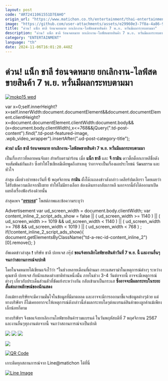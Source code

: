 ```yaml
---
layout: post
code: "ART2411061551D7EAHO"
origin_url: "https://www.matichon.co.th/entertainment/thai-entertainment/news_4886078"
image: "https://github.com/user-attachments/assets/e29960e3-7f8a-4a86-9bc6-ee621f0ecf75"
title: "ด่วน! แน็ก ชาลี ร่อนจดหมาย ยกเลิกงาน-ไลฟ์สดขายสินค้า 7 พ.ย. หวั่นมีผลกระทบตามมา"
description: "ด่วน! แน็ก ชาลี ร่อนจดหมาย ยกเลิกงาน-ไลฟ์สดขายสินค้า 7 พ.ย. หวั่นมีผลกระทบตามมา กามิน ดราม่า"
category: "ENTERTAINMENT"
language: "th"
date: 2024-11-06T16:01:20.448Z
---
```


# ด่วน! แน็ก ชาลี ร่อนจดหมาย ยกเลิกงาน-ไลฟ์สดขายสินค้า 7 พ.ย. หวั่นมีผลกระทบตามมา

[![](https://www.matichon.co.th/wp-content/uploads/2024/11/mokp15-wed.jpg "mokp15 wed")](https://www.matichon.co.th/wp-content/uploads/2024/11/mokp15-wed.jpg)

var x=0;self.innerHeight?x=self.innerWidth:document.documentElement&&document.documentElement.clientHeight?x=document.documentElement.clientWidth:document.body&&(x=document.body.clientWidth),x<=768&&jQuery(".td-post-content").find(".td-post-featured-image, .wpb\_video\_wrapper").insertAfter(".ud-post-category-title");

**ด่วน! แน็ก ชาลี ร่อนจดหมาย ยกเลิกงาน-ไลฟ์สดขายสินค้า 7 พ.ย. หวั่นมีผลกระทบตามมา**

เป็นเรื่องราวที่หลายคนจับตา สำหรับดราม่าร้อน เมื่อ **แน็ก ชาลี** และ **จี กามิน** ดาวติ๊กต็อกเกาหลีชื่อดัง จบสัมพันธ์กันแล้ว ซึ่งทำให้โซเชียลมีเดียพูดถึงสาเหตุ ว่าอาจจะเป็นเรื่องผลประโยชน์ วัฒนธรรม และหัวใจ

ล่าสุด เมื่อช่วงบ่ายของวันที่ 6 พฤศจิกายน **กามิน** ตั้งโต๊ะแถลงข่าวดังกล่าว เคลียร์ปมเลิกรา โดยเผยว่า ได้รับข้อความเลิกจากฝั่งชาย ทำให้ไม่มีทางเลือก ต้องเดินทางกลับเกาหลี นอกจากนี้ยังได้ออกมาเปิดเผยถึงเรื่องฟ้องร้องด้วยนั้น

ล่าสุดเพจ “[**อรรถรส**](https://www.facebook.com/auttaross?__cft__[0]=AZW0Z4vOWFQr_7-az78mwyIy_MMTy40T97kxs7TVbzFOezgDNwhL0dAaYaMTDaQpcKUXYMyyPPaSFRI_ytjAKiz75VnbRr_0Ksw9D0rtIEHrC_jwmZg6tlmWhhl9YTUEtqaiIB3AcnFIsTnWsOA1RpTHiIxgX7vjNkqrRx4DEqx_eQ&__tn__=-UC%2CP-R)” โพสต์ภาพและข้อความระบุว่า

Advertisement var ud\_screen\_width = document.body.clientWidth; var content\_inline\_2\_script\_ads\_show = false || ( ud\_screen\_width >= 1140 ) || ( ud\_screen\_width >= 1019 && ud\_screen\_width < 1140 ) || ( ud\_screen\_width >= 768 && ud\_screen\_width < 1019 ) || ( ud\_screen\_width < 768 ) ; if(!content\_inline\_2\_script\_ads\_show){ document.getElementsByClassName("td-a-rec-id-content\_inline\_2")\[0\].remove(); }

อัพเดตข่าวล่าสุด ❗ บริษัท ชาลี ปอทเจส กรุ๊ป **ขอแจ้งยกเลิกไลฟ์ขายสินค้าวันที่ 7 พ.ย. นี้ และงานอื่นๆ จนกว่าสถานการณ์จะปกติ**

โดยในจดหมายได้เขียนแจ้งไว้ว่า “ในช่วงหลายเดือนที่ผ่านมา กระแสดราม่าในเหตุการณ์ต่างๆ ระหว่างคุณชาลี ปอทเจส กับนักแสดงต่างชาติท่านหนึ่งนั้น ภายในช่วง 3-4 วันต่อจากนี้ อาจจะมีเหตุการณ์ต่างๆ เกี่ยวกับประเด็นส่วนตัวที่ขัดแย้งระหว่างกัน กลับเข้ามาเป็นกระแส **ซึ่งอาจจะมีผลกระทบในระยะสั้นต่อภาพลักษณ์ของนักแสดง**

ถึงแม้ทางบริษัทจะมีความมั่นใจในข้อมูลที่มีมาตลอด และอาจจะมีการออกมาชี้แจงข้อมูลต่างๆด้วย แต่ทางบริษัทฯ ก็ไม่เคยอยากจะให้เหตุการณ์ดังกล่าวนี้ส่งผลกระทบใดๆต่อแบรนด์สินค้าของลูกค้าแม้เพียงเล็กน้อยก็ตาม

ทางบริษัทฯ จึงขอแจ้งยกเลิกงานไลฟ์ขายสินค้ารวมแบรนด์ ในวันพฤหัสบดีที่ 7 พฤศจิกายน 2567 และงานอื่นๆทุกงานต่อจากนี้ จนกว่าสถานการณ์จะเป็นปกติ

![](https://www.matichon.co.th/wp-content/uploads/2024/11/465890217_1121425899354019_1076145493509906814_n.jpg) ![](https://www.matichon.co.th/wp-content/uploads/2024/11/แน็ก-1-819x1024-1.jpg) ![](https://www.matichon.co.th/wp-content/uploads/2024/11/แน็ก-2-819x1024-1.jpg)

![](https://www.matichon.co.th/wp-content/uploads/2024/11/Snapinsta.app_462539935_559768013157181_7161546175497505800_n_1080.jpg)

[![QR Code](https://www.matichon.co.th/wp-content/uploads/2023/07/wob1371z.jpg)](https://lin.ee/ht0nDxX)

เกาะติดทุกสถานการณ์จาก Line@matichon ได้ที่นี่

[![Line Image](https://www.matichon.co.th/wp-content/uploads/2023/07/th.png)](https://lin.ee/ht0nDxX)